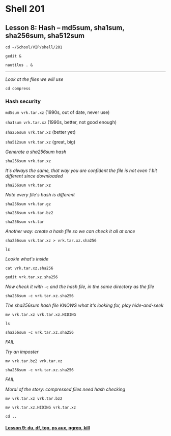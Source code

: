# Shell 201
## Lesson 8: Hash – md5sum, sha1sum, sha256sum, sha512sum

`cd ~/School/VIP/shell/201`

`gedit &`

`nautilus . &`
___

*Look at the files we will use*

`cd compress`

### Hash security

`md5sum vrk.tar.xz` (1990s, out of date, never use)

`sha1sum vrk.tar.xz` (1990s, better, not good enough)

`sha256sum vrk.tar.xz` (better yet)

`sha512sum vrk.tar.xz` (great, big)

*Generate a sha256sum hash*

`sha256sum vrk.tar.xz`

*It's always the same, that way you are confident the file is not even 1 bit different since downloaded*

`sha256sum vrk.tar.xz`

*Note every file's hash is different*

`sha256sum vrk.tar.gz`

`sha256sum vrk.tar.bz2`

`sha256sum vrk.tar`

*Another way: create a hash file so we can check it all at once*

`sha256sum vrk.tar.xz > vrk.tar.xz.sha256`

`ls`

*Lookie what's inside*

`cat vrk.tar.xz.sha256`

`gedit vrk.tar.xz.sha256`

*Now check it with* `-c` *and the hash file, in the same directory as the file*

`sha256sum -c vrk.tar.xz.sha256`

*The sha256sum hash file KNOWS what it's looking for, play hide-and-seek*

`mv vrk.tar.xz vrk.tar.xz.HIDING`

`ls`

`sha256sum -c vrk.tar.xz.sha256`

*FAIL*

*Try an imposter*

`mv vrk.tar.bz2 vrk.tar.xz`

`sha256sum -c vrk.tar.xz.sha256`

*FAIL*

*Moral of the story: compressed files need hash checking*

`mv vrk.tar.xz vrk.tar.bz2`

`mv vrk.tar.xz.HIDING vrk.tar.xz`

`cd ..`

#### [Lesson 9: du, df, top, ps aux, pgrep, kill](https://github.com/inkVerb/vip/blob/master/201-shell/Lesson-09.md)
